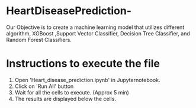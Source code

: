 # HeartDiseasePrediction-
Our Objective is to create a machine learning model that utilizes different algorithm, XGBoost ,Support Vector Classifier, Decision Tree Classifier, and Random Forest Classifiers.
# Instructions to execute the file
1. Open 'Heart_disease_prediction.ipynb' in Jupyternotebook.
2. Click on 'Run All' button
3. Wait for all the cells to execute. (Approx 5 min)
4. The results are displayed below the cells.
